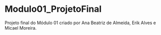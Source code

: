# Modulo01_ProjetoFinal
Projeto final do Módulo 01 criado por Ana Beatriz de Almeida, Erik Alves e Micael Moreira.
